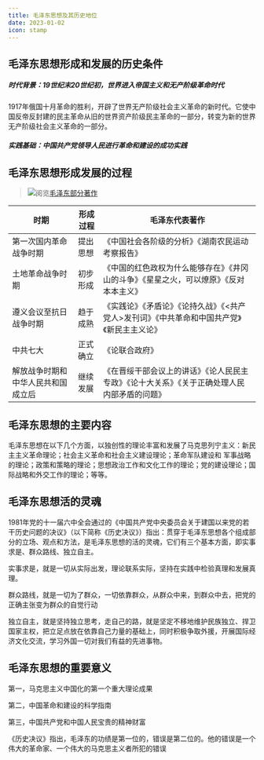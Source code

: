 ```yaml
---
title: 毛泽东思想及其历史地位
date: 2023-01-02
icon: stamp
---
```


## 毛泽东思想形成和发展的历史条件 <Badge text="选择题" type="tip" />

##### 时代背景：19世纪末20世纪初，世界进入帝国主义和无产阶级革命时代

1917年俄国十月革命的胜利，开辟了世界无产阶级社会主义革命的新时代。它使中国反帝反封建的民主革命从旧的世界资产阶级民主革命的一部分，转变为新的世界无产阶级社会主义革命的一部分。

##### 实践基础：中国共产党领导人民进行革命和建设的成功实践

## 毛泽东思想形成发展的过程 <Badge text="选择题" type="tip" />

> ![](/badge/link.svg)阅览[毛泽东部分著作](https://www.marxists.org/chinese/maozedong/index.htm)

| 时期                               | 形成过程 | 毛泽东代表著作                                               |
| ---------------------------------- | -------- | ------------------------------------------------------------ |
| 第一次国内革命战争时期             | 提出思想 | 《中国社会各阶级的分析》《湖南农民运动考察报告》             |
| 土地革命战争时期                   | 初步形成 | 《中国的红色政权为什么能够存在》《井冈山的斗争》《星星之火，可以燎原》《反对本本主义》 |
| 遵义会议至抗日战争时期             | 趋于成熟 | 《实践论》《矛盾论》《论持久战》《<共产党人>发刊词》《中共革命和中国共产党》《新民主主义论》 |
| 中共七大                           | 正式确立 | 《论联合政府》                                               |
| 解放战争时期和中华人民共和国成立后 | 继续发展 | 《在晋绥干部会议上的讲话》《论人民民主专政》《论十大关系》《关于正确处理人民内部矛盾的问题》 |

## 毛泽东思想的主要内容 <Badge text="了解" type="tip" />

毛泽东思想在以下几个方面，以独创性的理论丰富和发展了马克思列宁主义：新民主主义革命理论；社会主义革命和社会主义建设理论；革命军队建设和
军事战略的理论；政策和策略的理论；思想政治工作和文化工作的理论；党的建设理论；国际战略和外交工作的理论；等等。

## 毛泽东思想活的灵魂 <Badge text="选择题" type="tip" />

1981年党的十一届六中全会通过的《中国共产党中央委员会关于建国以来党的若干历史问题的决议》（以下简称《历史决议》）指出：贯穿于毛泽东思想各个组成部分的立场、观点和方法，是毛泽东思想的活的灵魂，它们有三个基本方面，即实事求是、群众路线、独立自主。

实事求是，就是一切从实际出发，理论联系实际，坚持在实践中检验真理和发展真理。

群众路线，就是一切为了群众，一切依靠群众，从群众中来，到群众中去，把党的正确主张变为群众的自觉行动

独立自主，就是坚持独立思考，走自己的路，就是坚定不移地维护民族独立、捍卫国家主权，把立足点放在依靠自己力量的基础上，同时积极争取外援，开展国际经济文化交流，学习外国一切对我们有益的先进事物。

## 毛泽东思想的重要意义 <Badge text="选择题" type="tip" />

第一，马克思主义中国化的第一个重大理论成果

第二，中国革命和建设的科学指南

第三，中国共产党和中国人民宝贵的精神财富

《历史决议》指出，毛泽东的功绩是第一位的，错误是第二位的。他的错误是一个伟大的革命家、一个伟大的马克思主义者所犯的错误